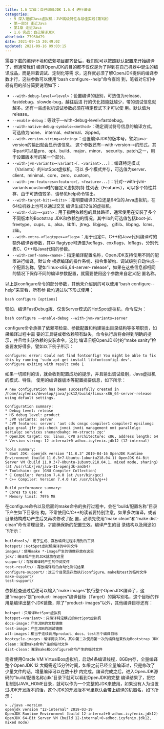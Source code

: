 ```yaml
---
title: 1.6 实战：自己编译JDK 1.6.4 进行编译
categories: 
  - 9 深入理解Java虛拟机：JVM高级特性与最佳实践(第3版)
  - 第一部分 走近Java
  - 第1章 走近Java
  - 1.6 实战：自己编译JDK
abbrlink: 77950d79
date: 2021-09-15 20:49:02
updated: 2021-09-16 09:03:15
---
```

需要下载的编译环境和依赖项目都齐备后，我们就可以按照默认配置来开始编译了，但通常我们 编译OpenJDK的目的都不仅仅是为了得到在自己机器中诞生的编译成品，而是带着调试、定制化等需 求，这样就必须了解OpenJDK提供的编译参数才行，这些参数可以使用“bash configure--help”命令查询 到，笔者对它们中最有用的部分简要说明如下：
- `--with-debug-level=<level>`：设置编译的级别，可选值为release、fastdebug、slowde-bug，越往后进 行的优化措施就越少，带的调试信息就越多。还有一些虚拟机调试参数必须在特定模式下才可以使 用。默认值为release。
- `--enable-debug`：等效于--with-debug-level=fastdebug。
- `--with-native-debug-symbols=<method>`：确定调试符号信息的编译方式，可选值为none、 internal、external、zipped。
- `--with-version-string=<string>`：设置编译JDK的版本号，譬如java-version的输出就会显示该信息。 这个参数还有--with-version-<part>=<value>的形式，其中part可以是pre、opt、build、major、minor、 security、patch之一，用于设置版本号的某一个部分。
- `--with-jvm-variants=<variant>[，<variant>...]`：编译特定模式（Variants）的HotSpot虚拟机，可以 多个模式并存，可选值为server、client、minimal、core、zero、custom。
- `--with-jvm-features=<feature>[，<feature>...]`：针对--with-jvm-variants=custom时的自定义虚拟机特 性列表（Features），可以多个特性并存，由于可选值较多，请参见help命令输出。
- `--with-target-bits=<bits>`：指明要编译32位还是64位的Java虚拟机，在64位机器上也可以通过交叉 编译生成32位的虚拟机。
- `--with-<lib>=<path>`：用于指明依赖包的具体路径，通常使用在安装了多个不同版本的Bootstrap JDK和依赖包的情况。其中lib的可选值包括boot-jd、freetype、cups、x、alsa、libffi、jtreg、libjpeg、 giflib、libpng、lcms、zlib。
- `--with-extra-<flagtype>=<flags>`：用于设定C、C++和Java代码编译时的额外编译器参数，其中 flagtype可选值为cflags、cxxflags、ldflags，分别代表C、C++和Java代码的参数。
- `--with-conf-name=<name>`：指定编译配置名称，OpenJDK支持使用不同的配置进行编译，默认会 根据编译的操作系统、指令集架构、调试级别自动生成一个配置名称，譬如“linux-x86_64-server- release”，如果在这些信息都相同的情况下保存不同的编译参数配置，就需要使用这个参数来自定义配 置名称。

以上是configure命令的部分参数，其他未介绍到的可以使用“bash configure--help”来查看，所有参 数均通过以下形式使用：
```
bash configure [options]
```
譬如，编译FastDebug版、仅含Server模式的HotSpot虚拟机，命令应为：
```
bash configure --enable-debug --with-jvm-variants=server
```
configure命令承担了依赖项检查、参数配置和构建输出目录结构等多项职责，如果编译过程中需 要的工具链或者依赖项有缺失，命令执行后将会得到明确的提示，并且给出该依赖的安装命令，这比 编译旧版OpenJDK时的“make sanity”检查要友好得多，譬如以下例子所示：
```
configure: error: Could not find fontconfig! You might be able to fix this by running 'sudo apt-get install libfontconfig1-dev'. 
configure exiting with result code 1
```
如果一切顺利的话，就会收到配置成功的提示，并且输出调试级别，Java虚拟机的模式、特性， 使用的编译器版本等配置摘要信息，如下所示：
```
A new configuration has been successfully created in 
/home/icyfenix/develop/java/jdk12/build/linux-x86_64-server-release 
using default settings.

Configuration summary: 
* Debug level: release 
* HS debug level: product 
* JVM variants: server 
* JVM features: server: 'aot cds cmsgc compiler1 compiler2 epsilongc g1gc graal jfr jni-check jvmci jvmti management nmt parallelgc serialgc services shenandoahgc vm-structs zgc' 
* OpenJDK target: OS: linux, CPU architecture: x86, address length: 64 
* Version string: 12-internal+0-adhoc.icyfenix.jdk12 (12-internal)

Tools summary: 
* Boot JDK: openjdk version "11.0.3" 2019-04-16 OpenJDK Runtime Environment (build 11.0.3+7-Ubuntu-1ubuntu218.04.1) OpenJDK 64-Bit Server VM (build 11.0.3+7-Ubuntu-1ubuntu218.04.1, mixed mode, sharing) (at /usr/lib/jvm/java-11-openjdk-amd64) 
* Toolchain: gcc (GNU Compiler Collection) 
* C Compiler: Version 7.4.0 (at /usr/bin/gcc) 
* C++ Compiler: Version 7.4.0 (at /usr/bin/g++)

Build performance summary: 
* Cores to use: 4 
* Memory limit: 7976 MB
```
在configure命令以及后面的make命令的执行过程中，会在“build/配置名称”目录下产生如下目录结 构。不常使用C/C++的读者要特别注意，如果多次编译，或者目录结构成功产生后又再次修改了配 置，必须先使用“make clean”和“make dist-clean”命令清理目录，才能确保新的配置生效。编译产生的目 录结构以及用途如下所示：
```
buildtools/：用于生成、存放编译过程中用到的工具 
hotspot/：HotSpot虚拟机编译的中间文件 
images/：使用make *-image产生的镜像存放在这里 
jdk/：编译后产生的JDK就放在这里 
support/：存放编译时产生的中间文件 
test-results/：存放编译后的自动化测试结果 
configure-support/：这三个目录是存放执行configure、make和test的临时文件 
make-support/ 
test-support/
```
依赖检查通过后便可以输入“make images”执行整个OpenJDK编译了，这里“images”是“product- images”编译目标（Target）的简写别名，这个目标的作用是编译出整个JDK镜像，除了“product- images”以外，其他编译目标还有：
```
hotspot：只编译HotSpot虚拟机 
hotspot-<variant>：只编译特定模式的HotSpot虚拟机
docs-image：产生JDK的文档镜像 
test-image：产生JDK的测试镜像 
all-images：相当于连续调用product、docs、test三个编译目标 
bootcycle-images：编译两次JDK，其中第二次使用第一次的编译结果作为Bootstrap JDK 
clean：清理make命令产生的临时文件 
dist-clean：清理make和configure命令产生的临时文件
```
笔者使用Oracle VM VirtualBox虚拟机，启动4条编译线程，8GB内存，全量编译整个OpenJDK 12 大概需近15分钟时间，如果之前已经全量编译过，只是修改了少量文件的话，增量编译可以在数十秒 内完成。编译完成之后，进入OpenJDK源码的“build/配置名称/jdk”目录下就可以看到OpenJDK的完整 编译结果了，把它复制到JAVA_HOME目录，就可以作为一个完整的JDK来使用，如果没有人为设置 过JDK开发版本的话，这个JDK的开发版本号里默认会带上编译的机器名，如下所示：
```
> ./java -version
openjdk version "12-internal" 2019-03-19
OpenJDK Runtime Environment (build 12-internal+0-adhoc.icyfenix.jdk12)
OpenJDK 64-Bit Server VM (build 12-internal+0-adhoc.icyfenix.jdk12, mixed mode)
```
